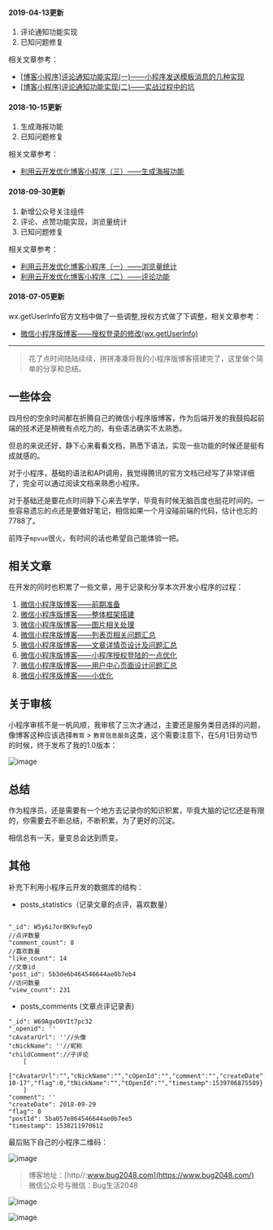 #### 2019-04-13更新
1. 评论通知功能实现
2. 已知问题修复

相关文章参考：
- [[博客小程序]评论通知功能实现(一)——小程序发送模板消息的几种实现](https://www.bug2048.com/wechat20190411/)
- [[博客小程序]评论通知功能实现(二)——实战过程中的坑](https://www.bug2048.com/wechat20190413/)

#### 2018-10-15更新

1. 生成海报功能
2. 已知问题修复

相关文章参考：
- [利用云开发优化博客小程序（三）——生成海报功能](https://www.bug2048.com/wechat20181015/)

#### 2018-09-30更新

1. 新增公众号关注组件
2. 评论、点赞功能实现，浏览量统计
3. 已知问题修复

相关文章参考：
- [利用云开发优化博客小程序（一）——浏览量统计](https://www.bug2048.com/wechat20190917/)
- [利用云开发优化博客小程序（二）——评论功能](https://www.bug2048.com/wechat20180930/)

#### 2018-07-05更新

wx.getUserInfo官方文档中做了一些调整,授权方式做了下调整，相关文章参考：
- [微信小程序版博客——授权登录的修改(wx.getUserInfo)](https://www.bug2048.com/wechat20180705/)

--------------------------------------------------------------------------------
> 花了点时间陆陆续续，拼拼凑凑将我的小程序版博客搭建完了，这里做个简单的分享和总结。

## 一些体会

四月份的空余时间都在折腾自己的微信小程序版博客，作为后端开发的我鼓捣起前端的技术还是稍微有点吃力的，有些语法确实不太熟悉。

但总的来说还好，静下心来看看文档，熟悉下语法，实现一些功能的时候还是挺有成就感的。

对于小程序，基础的语法和API调用，我觉得腾讯的官方文档已经写了非常详细了，完全可以通过阅读文档来熟悉小程序。

对于基础还是要花点时间静下心来去学学，毕竟有时候无脑百度也挺花时间的。一些容易遗忘的点还是要做好笔记，相信如果一个月没碰前端的代码，估计也忘的7788了。

前阵子`mpvue`很火，有时间的话也希望自己能体验一把。

## 相关文章

在开发的同时也积累了一些文章，用于记录和分享本次开发小程序的过程：

1. [微信小程序版博客——前期准备](https://www.bug2048.com/wechat20180419/)
2. [微信小程序版博客——整体框架搭建](https://www.bug2048.com/wechat20180421/)
3. [微信小程序版博客——图片相关处理](https://www.bug2048.com/wechat20180424/)
4. [微信小程序版博客——列表页相关问题汇总](https://www.bug2048.com/wechat20180425/)
5. [微信小程序版博客——文章详情页设计及问题汇总](https://www.bug2048.com/wechat20180428/)
6. [微信小程序版博客——小程序授权登陆的一点优化](https://www.bug2048.com/wechat20180429/)
7. [微信小程序版博客——用户中心页面设计问题汇总](https://www.bug2048.com/wechat20180501/)
8. [微信小程序版博客——小优化](https://www.bug2048.com/wechat20180502/)

## 关于审核

小程序审核不是一帆风顺，我审核了三次才通过，主要还是服务类目选择的问题，像博客这种应该选择`教育` > `教育信息服务`这类，这个需要注意下，在5月1日劳动节的时候，终于发布了我的1.0版本：

![image](http://image.bug2048.com/1525220924740.jpg)

## 总结

作为程序员，还是需要有一个地方去记录你的知识积累，毕竟大脑的记忆还是有限的，你需要去不断总结，不断积累，为了更好的沉淀。

相信总有一天，量变总会达到质变。

## 其他

补充下利用小程序云开发的数据库的结构：

- posts_statistics（记录文章的点评，喜欢数量）

```

"_id": W5y6i7orBK9ufeyD
//点评数量
"comment_count": 8
//喜欢数量
"like_count": 14
//文章id
"post_id": 5b3de6b464546644ae0b7eb4
//访问数量
"view_count": 231

```

- posts_comments (文章点评记录表)

```
"_id": W69AgvD0YIt7pc32
"_openid": ''
"cAvatarUrl": ''//头像
"cNickName": ''//昵称
"childComment"://子评论
	[
		{"cAvatarUrl":"","cNickName":"","cOpenId":"","comment":"","createDate":"2018-10-17","flag":0,"tNickName":"","tOpenId":"","timestamp":1539706875589}
	]
"comment": ''
"createDate": 2018-09-29
"flag": 0
"postId": 5ba057e864546644ae0b7ee5
"timestamp": 1538211970612
```

最后贴下自己的小程序二维码：

![image](http://image.bug2048.com/gh_e63f2dcd02ee_258.jpg)


> 博客地址：[http//:www.bug2048.com](https://www.bug2048.com/)  
> 微信公众号与微信：Bug生活2048

![image](https://www.bug2048.com//content/images/2018/02/qrcode_for_gh_cac1ef8c9733_258.jpg)

![image](http://image.bug2048.com/WechatIMG2.jpeg?imageView2/1/w/200/h/200/q/100)

